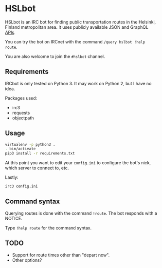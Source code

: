 # HSLbot

HSLbot is an IRC bot for finding public transportation routes in the Helsinki, Finland metropolitan area.
It uses publicly available JSON and GraphQL [APIs](https://digitransit.fi/en/developers/).

You can try the bot on IRCnet with the command `/query hslbot !help route`.

You are also welcome to join the `#hslbot` channel.

## Requirements

IRCbot is only tested on Python 3. It may work on Python 2, but I have no idea.

Packages used:

* irc3
* requests
* objectpath
## Usage

```bash
virtualenv -p python3 .
. bin/activate
pip3 install -r requirements.txt
```

At this point you want to edit your `config.ini` to configure the bot's nick, which server to connect to, etc.

Lastly:

```bash
irc3 config.ini
```

## Command syntax

Querying routes is done with the command `!route`. The bot responds with a NOTICE.

Type `!help route` for the command syntax.

## TODO

* Support for route times other than "depart now".
* Other options?
